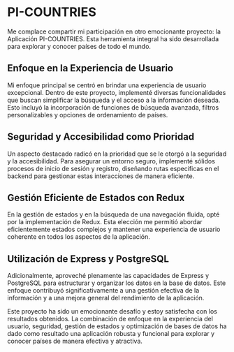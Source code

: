 # PI-COUNTRIES

Me complace compartir mi participación en otro emocionante proyecto: la Aplicación PI-COUNTRIES. Esta herramienta integral ha sido desarrollada para explorar y conocer países de todo el mundo.

## Enfoque en la Experiencia de Usuario
Mi enfoque principal se centró en brindar una experiencia de usuario excepcional. Dentro de este proyecto, implementé diversas funcionalidades que buscan simplificar la búsqueda y el acceso a la información deseada. Esto incluyó la incorporación de funciones de búsqueda avanzada, filtros personalizables y opciones de ordenamiento de países.

## Seguridad y Accesibilidad como Prioridad
Un aspecto destacado radicó en la prioridad que se le otorgó a la seguridad y la accesibilidad. Para asegurar un entorno seguro, implementé sólidos procesos de inicio de sesión y registro, diseñando rutas específicas en el backend para gestionar estas interacciones de manera eficiente.

## Gestión Eficiente de Estados con Redux
En la gestión de estados y en la búsqueda de una navegación fluida, opté por la implementación de Redux. Esta elección me permitió abordar eficientemente estados complejos y mantener una experiencia de usuario coherente en todos los aspectos de la aplicación.

## Utilización de Express y PostgreSQL
Adicionalmente, aproveché plenamente las capacidades de Express y PostgreSQL para estructurar y organizar los datos en la base de datos. Este enfoque contribuyó significativamente a una gestión efectiva de la información y a una mejora general del rendimiento de la aplicación.

Este proyecto ha sido un emocionante desafío y estoy satisfecha con los resultados obtenidos. La combinación de enfoque en la experiencia del usuario, seguridad, gestión de estados y optimización de bases de datos ha dado como resultado una aplicación robusta y funcional para explorar y conocer países de manera efectiva y atractiva.
